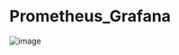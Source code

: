 # Prometheus_Grafana

![image](https://github.com/mnlvadim/Prometheus_Grafana/assets/133345654/23b539c8-fbe1-49a0-9207-753757b0212c)
